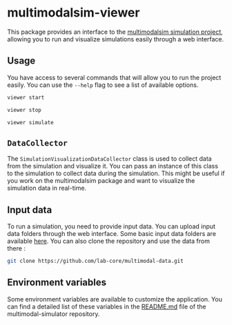 # multimodalsim-viewer

This package provides an interface to the [multimodalsim simulation project](https://pypi.org/project/multimodalsim/), allowing you to run and visualize simulations easily through a web interface.

## Usage

You have access to several commands that will allow you to run the project easily. You can use the `--help` flag to see a list of available options.

```bash
viewer start 

viewer stop

viewer simulate
```

## `DataCollector`

The `SimulationVisualizationDataCollector` class is used to collect data from the simulation and visualize it. You can pass an instance of this class to the simulation to collect data during the simulation. This might be useful if you work on the multimodalsim package and want to visualize the simulation data in real-time.

## Input data

To run a simulation, you need to provide input data. You can upload input data folders through the web interface. Some basic input data folders are available [here](https://github.com/lab-core/multimodal-data). You can also clone the repository and use the data from there : 

```bash
git clone https://github.com/lab-core/multimodal-data.git
```

## Environment variables

Some environment variables are available to customize the application. You can find a detailed list of these variables in the [README.md](https://github.com/lab-core/multimodal-simulator/blob/main/README.md#environment-variables) file of the multimodal-simulator repository.